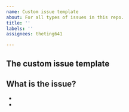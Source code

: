 ```yaml
---
name: Custom issue template
about: For all types of issues in this repo.
title: ''
labels: ''
assignees: theting641

---
```


## The custom issue template

**What is the issue?**
-
-
-
